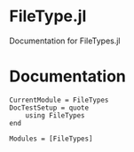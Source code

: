 # FileType.jl

Documentation for FileTypes.jl


# Documentation

```@meta
CurrentModule = FileTypes
DocTestSetup = quote
    using FileTypes
end
```

```@autodocs
Modules = [FileTypes]
```


